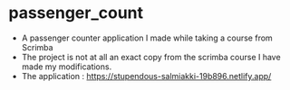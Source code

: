 # passenger_count
- A passenger counter application I made while taking a course from Scrimba
- The project is not at all an exact copy from the scrimba course I have made my modifications.
- The application : https://stupendous-salmiakki-19b896.netlify.app/
